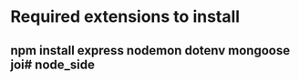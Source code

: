 # Required extensions to install
## npm install express nodemon dotenv mongoose joi#   n o d e _ s i d e  
 